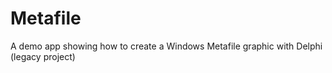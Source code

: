 # Metafile
A demo app showing how to create a Windows Metafile graphic with Delphi (legacy project)
